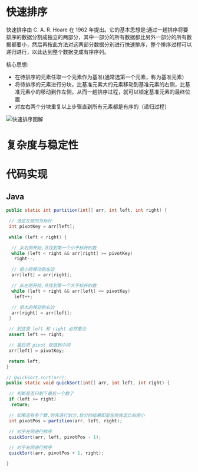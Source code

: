 # 快速排序

快速排序由 C. A. R. Hoare 在 1962 年提出。它的基本思想是:通过一趟排序将要排序的数据分割成独立的两部分，其中一部分的所有数据都比另外一部分的所有数据都要小，然后再按此方法对这两部分数据分别进行快速排序，整个排序过程可以递归进行，以此达到整个数据变成有序序列。

核心思想:

- 在待排序的元素任取一个元素作为基准(通常选第一个元素，称为基准元素）
- 将待排序的元素进行分块，比基准元素大的元素移动到基准元素的右侧，比基准元素小的移动到作左侧，从而一趟排序过程，就可以锁定基准元素的最终位置
- 对左右两个分块重复以上步骤直到所有元素都是有序的（递归过程）

![快速排序图解](https://pic.imgdb.cn/item/611783105132923bf885c6c6.jpg)

# 复杂度与稳定性

# 代码实现

## Java

```java
public static int partition(int[] arr, int left, int right) {

 // 选定左侧的为标杆
 int pivotKey = arr[left];

 while (left < right) {

  // 从右侧开始,寻找到第一个小于标杆的数
  while (left < right && arr[right] >= pivotKey)
   right--;

  // 把小的移动到左边
  arr[left] = arr[right];

  // 从左侧开始,寻找到第一个大于标杆的数
  while (left < right && arr[left] <= pivotKey)
   left++;

  // 把大的移动到右边
  arr[right] = arr[left];
 }

 // 到这里 left 和 right 必然重合
 assert left == right;

 // 最后把 pivot 赋值到中间
 arr[left] = pivotKey;

 return left;
}

// QuickSort.sort(arr);
public static void quickSort(int[] arr, int left, int right) {

 // 判断是否只剩下最后一个数了
 if (left >= right)
  return;

 // 如果还有多个数,则先进行划分,划分的结果即是左侧肯定比右侧小
 int pivotPos = partition(arr, left, right);

 // 对于左侧进行排序
 quickSort(arr, left, pivotPos - 1);

 // 对于右侧进行排序
 quickSort(arr, pivotPos + 1, right);

}
```
